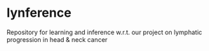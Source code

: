 # lynference
Repository for learning and inference w.r.t. our project on lymphatic progression in head &amp; neck cancer
